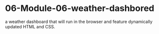 # 06-Module-06-weather-dashbored
a weather dashboard that will run in the browser and feature dynamically updated HTML and CSS.
